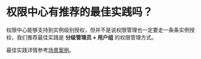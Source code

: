 # 权限中心有推荐的最佳实践吗？

权限中心能够支持到实例级别授权，但并不是说权限管理也一定要走一条条实例授权，我们推荐最佳实践是 **分级管理员 + 用户组** 的权限管理方式。

最佳实践详情参考[场景案例](../UserCase/GradingManager.md)。



